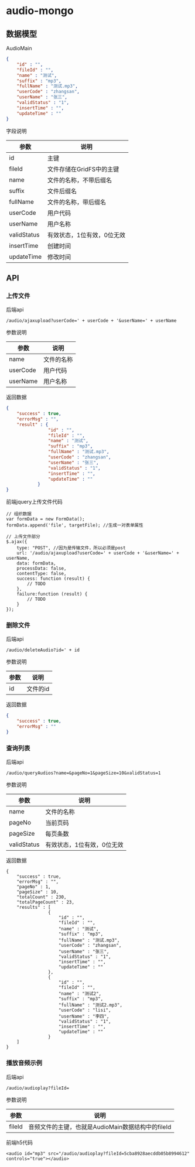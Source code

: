 # audio-mongo

## 数据模型

AudioMain

```json
{
	"id" : "",
	"fileId" : "",
	"name" : "测试",
	"suffix" : "mp3",
	"fullName" : "测试.mp3",
	"userCode" : "zhangsan",
	"userName" : "张三",
	"validStatus" : "1",
	"insertTime" : "",
	"updateTime" : ""
}
```

字段说明

|参数|说明|
|---|---|
|id|主键|
|fileId|文件存储在GridFS中的主键|
|name|文件的名称，不带后缀名|
|suffix|文件后缀名|
|fullName|文件的名称，带后缀名|
|userCode|用户代码|
|userName|用户名称|
|validStatus|有效状态，1位有效，0位无效|
|insertTime|创建时间|
|updateTime|修改时间|

## API

### 上传文件

后端api

```api
/audio/ajaxupload?userCode=' + userCode + '&userName=' + userName
```

参数说明

|参数|说明|
|---|---|
|name|文件的名称|
|userCode|用户代码|
|userName|用户名称|

返回数据

```json
{
	"success" : true,
	"errorMsg" : "",
	"result" : {
				"id" : "",
				"fileId" : "",
				"name" : "测试",
				"suffix" : "mp3",
				"fullName" : "测试.mp3",
				"userCode" : "zhangsan",
				"userName" : "张三",
				"validStatus" : "1",
				"insertTime" : "",
				"updateTime" : ""
			}
}
```

前端jquery上传文件代码

```
// 组织数据
var formData = new FormData(); 
formData.append('file', targetFile); //生成一对表单属性 

// 上传文件部分
$.ajax({ 
	type: "POST", //因为是传输文件，所以必须是post 
	url: '/audio/ajaxupload?userCode=' + userCode + '&userName=' + userName, 
	data: formData, 
	processData: false, 
	contentType: false, 
	success: function (result) { 
		// TODO
	},
	failure:function (result) {  
		// TODO
	}
}); 
```

### 删除文件

后端api

```api
/audio/deleteAudio?id=' + id
```

参数说明

|参数|说明|
|---|---|
|id|文件的id|

返回数据

```json
{
	"success" : true,
	"errorMsg" : ""
}
```

### 查询列表

后端api

```api
/audio/queryAudios?name=&pageNo=1&pageSize=10&validStatus=1
```

参数说明

|参数|说明|
|---|---|
|name|文件的名称|
|pageNo|当前页码|
|pageSize|每页条数|
|validStatus|有效状态，1位有效，0位无效|

返回数据

```
{
	"success" : true,
	"errorMsg" : "",
	"pageNo" : 1,
	"pageSize" : 10,
	"totalCount" : 230,
	"totalPageCount" : 23,
	"results" : [
				{
					"id" : "",
					"fileId" : "",
					"name" : "测试",
					"suffix" : "mp3",
					"fullName" : "测试.mp3",
					"userCode" : "zhangsan",
					"userName" : "张三",
					"validStatus" : "1",
					"insertTime" : "",
					"updateTime" : ""
				},
				{
					"id" : "",
					"fileId" : "",
					"name" : "测试2",
					"suffix" : "mp3",
					"fullName" : "测试2.mp3",
					"userCode" : "lisi",
					"userName" : "李四",
					"validStatus" : "1",
					"insertTime" : "",
					"updateTime" : ""
				}
	]
}
```

### 播放音频示例

后端api

```api
/audio/audioplay?fileId=
```

参数说明

|参数|说明|
|---|---|
|fileId|音频文件的主键，也就是AudioMain数据结构中的fileId|

前端h5代码

```Html5
<audio id="mp3" src="/audio/audioplay?fileId=5cba8928aecddb05b8994612" controls="true"></audio>
```
